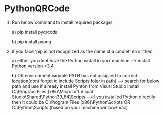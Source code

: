 # PythonQRCode

1. Run below command to install required packages

    a) pip install pyqrcode
    
    b) pip install pypng
    
    
2. if you face 'pip is not recognized as the name of a cmdlet' error
then 

    a) either you dont have the Python isntall in your machine
            --> install Python version >3.4

    b) OR environment variable PATH has not assigned to correct location(dont forget to include Scripts foler in path)
            --> search for below path and use if already install Pyhton from Visual Studio install
                C:\Program Files (x86)\Microsoft Visual Studio\Shared\Python39_64\Scripts
            -->if you installed Python directlly then it could be 
            C:\Program Files (x86)\Python\Scripts OR C:\Python\Scripts (based on your machine window\mac)
